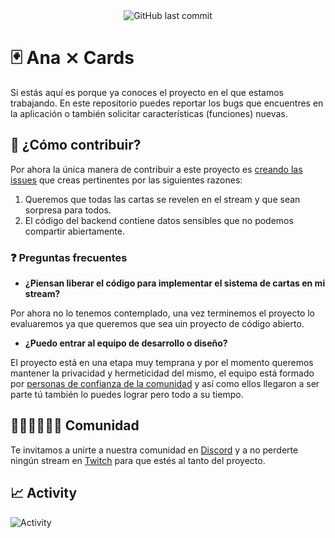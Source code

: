 <div align="center">
  <img src="https://img.shields.io/github/last-commit/UXCorpRangel/ana-cards-web?label=Updated&style=for-the-badge" alt="GitHub last commit" />
</div>

# 🃏 Ana ⨯ Cards

Si estás aquí es porque ya conoces el proyecto en el que estamos trabajando. En este repositorio puedes reportar los bugs que encuentres en la aplicación o también solicitar características (funciones) nuevas.

## 🚧 ¿Cómo contribuir?

Por ahora la única manera de contribuir a este proyecto es [creando las issues](https://github.com/UXCorpRangel/ana-cards-web/issues) que creas pertinentes por las siguientes razones:

1. Queremos que todas las cartas se revelen en el stream y que sean sorpresa para todos.
2. El código del backend contiene datos sensibles que no podemos compartir abiertamente.

### ❓ Preguntas frecuentes

- **¿Piensan liberar el código para implementar el sistema de cartas en mi stream?**

Por ahora no lo tenemos contemplado, una vez terminemos el proyecto lo evaluaremos ya que queremos que sea uin proyecto de código abierto.

- **¿Puedo entrar al equipo de desarrollo o diseño?**

El proyecto está en una etapa muy temprana y por el momento queremos mantener la privacidad y hermeticidad del mismo, el equipo está formado por [personas de confianza de la comunidad](https://github.com/UXCorpRangel) y así como ellos llegaron a ser parte tú también lo puedes lograr pero todo a su tiempo.

## 🧑🏻‍🧑🏻‍🧒🏻 Comunidad

Te invitamos a unirte a nuestra comunidad en [Discord](https://discord.gg/GBGPSQaKRf) y a no perderte ningún stream en [Twitch](https://twitch.tv/uxanarangel) para que estés al tanto del proyecto.

## 📈 Activity

![Activity](https://repobeats.axiom.co/api/embed/0844a5653e39b580ba436375e7d40d65b9b8e927.svg "Repobeats analytics image")
